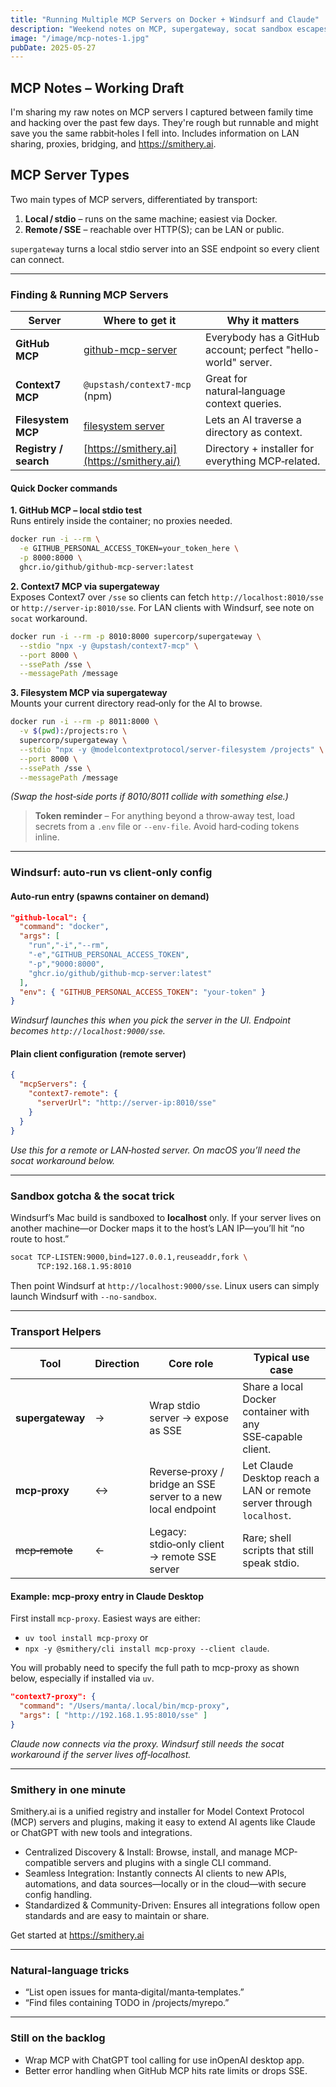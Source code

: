 ```yaml
---
title: "Running Multiple MCP Servers on Docker + Windsurf and Claude"  
description: "Weekend notes on MCP, supergateway, socat sandbox escapes, and Smithery. Copy‑paste Docker commands included."  
image: "/image/mcp-notes-1.jpg"  
pubDate: 2025-05-27
---
```


## MCP Notes – Working Draft

I'm sharing my raw notes on MCP servers I captured between family time and hacking over the past few days. They're rough but runnable and might save you the same rabbit‑holes I fell into. Includes information on LAN sharing, proxies, bridging, and https://smithery.ai.

## MCP Server Types

Two main types of MCP servers, differentiated by transport:
1. **Local / stdio** – runs on the same machine; easiest via Docker.
2. **Remote / SSE** – reachable over HTTP(S); can be LAN or public.

`supergateway` turns a local stdio server into an SSE endpoint so every client can connect.

---

### Finding & Running MCP Servers

|Server|Where to get it|Why it matters|
|---|---|---|
|**GitHub MCP**|[github-mcp-server](https://github.com/github/github-mcp-server)|Everybody has a GitHub account; perfect "hello-world" server.|
|**Context7 MCP**|`@upstash/context7-mcp` (npm)|Great for natural‑language context queries.|
|**Filesystem MCP**|[filesystem server](https://github.com/modelcontextprotocol/servers/tree/HEAD/src/filesystem)|Lets an AI traverse a directory as context.|
|**Registry / search**|[https://smithery.ai](https://smithery.ai/)|Directory + installer for everything MCP‑related.|

#### Quick Docker commands

**1. GitHub MCP – local stdio test**  
Runs entirely inside the container; no proxies needed.

```sh
docker run -i --rm \
  -e GITHUB_PERSONAL_ACCESS_TOKEN=your_token_here \
  -p 8000:8000 \
  ghcr.io/github/github-mcp-server:latest
```


**2. Context7 MCP via supergateway**  
Exposes Context7 over `/sse` so clients can fetch `http://localhost:8010/sse` or `http://server-ip:8010/sse`.  For LAN clients with Windsurf, see note on `socat` workaround.

```sh
docker run -i --rm -p 8010:8000 supercorp/supergateway \
  --stdio "npx -y @upstash/context7-mcp" \
  --port 8000 \
  --ssePath /sse \
  --messagePath /message
```


**3. Filesystem MCP via supergateway**  
Mounts your current directory read‑only for the AI to browse.

```sh
docker run -i --rm -p 8011:8000 \
  -v $(pwd):/projects:ro \
  supercorp/supergateway \
  --stdio "npx -y @modelcontextprotocol/server-filesystem /projects" \
  --port 8000 \
  --ssePath /sse \
  --messagePath /message
```

_(Swap the host‑side ports if 8010/8011 collide with something else.)_

> **Token reminder** – For anything beyond a throw‑away test, load secrets from a `.env` file or `--env-file`. Avoid hard‑coding tokens inline.

---

### Windsurf: auto‑run vs client‑only config

#### Auto‑run entry (spawns container on demand)

```json
"github-local": {
  "command": "docker",
  "args": [
    "run","-i","--rm",
    "-e","GITHUB_PERSONAL_ACCESS_TOKEN",
    "-p","9000:8000",
    "ghcr.io/github/github-mcp-server:latest"
  ],
  "env": { "GITHUB_PERSONAL_ACCESS_TOKEN": "your-token" }
}
```

_Windsurf launches this when you pick the server in the UI. Endpoint becomes `http://localhost:9000/sse`._

#### Plain client configuration (remote server)

```json
{
  "mcpServers": {
    "context7-remote": {
      "serverUrl": "http://server-ip:8010/sse"
    }
  }
}
```

_Use this for a remote or LAN‑hosted server. On macOS you’ll need the socat workaround below._

---

### Sandbox gotcha & the socat trick

Windsurf’s Mac build is sandboxed to **localhost** only. If your server lives on another machine—or Docker maps it to the host’s LAN IP—you’ll hit “no route to host.”

```sh
socat TCP-LISTEN:9000,bind=127.0.0.1,reuseaddr,fork \
      TCP:192.168.1.95:8010
```

Then point Windsurf at `http://localhost:9000/sse`. Linux users can simply launch Windsurf with `--no-sandbox`.

---

### Transport Helpers

|Tool|Direction|Core role|Typical use case|
|---|---|---|---|
|**supergateway**|→|Wrap stdio server → expose as SSE|Share a local Docker container with any SSE‑capable client.|
|**mcp‑proxy**|↔|Reverse‑proxy / bridge an SSE server to a new local endpoint|Let Claude Desktop reach a LAN or remote server through `localhost`.|
|~~mcp‑remote~~|←|Legacy: stdio‑only client → remote SSE server|Rare; shell scripts that still speak stdio.|

#### Example: mcp‑proxy entry in Claude Desktop

First install `mcp-proxy`.  Easiest ways are either:
* `uv tool install mcp-proxy` or
* `npx -y @smithery/cli install mcp-proxy --client claude`.

You will probably need to specify the full path to mcp-proxy as shown below, especially if installed via `uv`.

```json
"context7-proxy": {
  "command": "/Users/manta/.local/bin/mcp-proxy",
  "args": [ "http://192.168.1.95:8010/sse" ]
}
```

_Claude now connects via the proxy. Windsurf still needs the socat workaround if the server lives off‑localhost._

---

### Smithery in one minute
Smithery.ai is a unified registry and installer for Model Context Protocol (MCP) servers and plugins, making it easy to extend AI agents like Claude or ChatGPT with new tools and integrations.

- Centralized Discovery & Install: Browse, install, and manage MCP-compatible servers and plugins with a single CLI command.
- Seamless Integration: Instantly connects AI clients to new APIs, automations, and data sources—locally or in the cloud—with secure config handling.
- Standardized & Community-Driven: Ensures all integrations follow open standards and are easy to maintain or share.

Get started at https://smithery.ai

---

### Natural‑language tricks
- “List open issues for manta‑digital/manta‑templates.”
- “Find files containing TODO in /projects/myrepo.”
    

---

### Still on the backlog
- Wrap MCP with ChatGPT tool calling for use inOpenAI desktop app.
- Better error handling when GitHub MCP hits rate limits or drops SSE.
    

